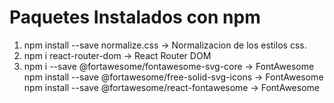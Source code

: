 # Paquetes Instalados con npm
1) npm install --save normalize.css -> Normalizacion de los estilos css.
2) npm i react-router-dom -> React Router DOM
3) npm i --save @fortawesome/fontawesome-svg-core -> FontAwesome
   npm install --save @fortawesome/free-solid-svg-icons -> FontAwesome
   npm install --save @fortawesome/react-fontawesome -> FontAwesome